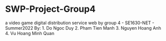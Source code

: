 # SWP-Project-Group4
a video game digital distribution service web by group 4 - SE1630-NET - Summer2022
By: 1. Do Ngoc Duy
    2. Pham Tien Manh
    3. Nguyen Hoang Anh
    4. Vu Hoang Minh Quan
